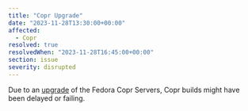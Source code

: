 ```yaml
---
title: "Copr Upgrade"
date: "2023-11-28T13:30:00+00:00"
affected:
  - Copr
resolved: true
resolvedWhen: "2023-11-28T16:45:00+00:00"
section: issue
severity: disrupted
---
```


Due to an [upgrade](https://pagure.io/fedora-infrastructure/issue/11648) of the Fedora
Copr Servers, Copr builds might have been delayed or failing.

